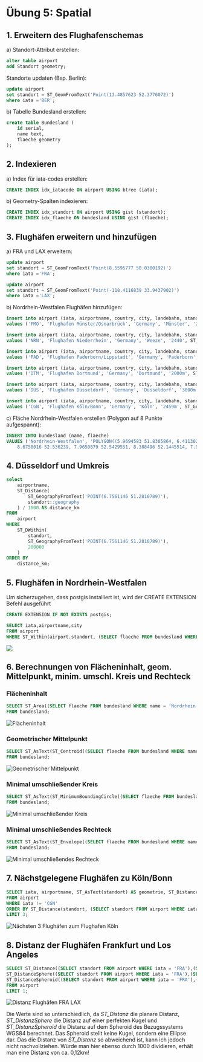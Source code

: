 # Übung 5: Spatial

## 1. Erweitern des Flughafenschemas
   
a) Standort-Attribut erstellen:
```SQL
alter table airport
add Standort geometry;
```

Standorte updaten (Bsp. Berlin):
```SQL
update airport
set standort = ST_GeomFromText('Point(13.4857623 52.3776072)')
where iata ='BER';
```

b) Tabelle Bundesland erstellen:
```SQL
create table Bundesland (
	id serial,
	name text, 
	flaeche geometry
);
```

## 2. Indexieren

a) Index für iata-codes erstellen: 
```SQL
CREATE INDEX idx_iatacode ON airport USING btree (iata);
```

b) Geometry-Spalten indexieren:
```SQL
CREATE INDEX idx_standort ON airport USING gist (standort);
CREATE INDEX idx_flaeche ON bundesland USING gist (flaeche);
````

## 3. Flughäfen erweitern und hinzufügen

a) FRA und LAX erweitern:
```SQL
update airport
set standort = ST_GeomFromText('Point(8.5595777 50.0380192)')
where iata ='FRA';

update airport
set standort = ST_GeomFromText('Point(-118.4116839 33.9437902)')
where iata ='LAX';
```

b) Nordrhein-Westfalen Flughäfen hinzufügen:
```SQL
insert into airport (iata, airportname, country, city, landebahn, standort) 
values ('FMO', 'Flughafen Münster/Osnarbrück', 'Germany', 'Münster', '2170m', ST_GeomFromText('Point(7.6838402 52.13297)'));

insert into airport (iata, airportname, country, city, landebahn, standort) 
values ('NRN', 'Flughafen Niederrhein', 'Germany', 'Weeze', '2440', ST_GeomFromText('Point(6.1390716 51.6027586)'));

insert into airport (iata, airportname, country, city, landebahn, standort) 
values ('PAD', 'Flughafen Paderborn/Lippstadt', 'Germany', 'Paderborn', '2180m', ST_GeomFromText('Point(8.6151872 51.6131764)'));

insert into airport (iata, airportname, country, city, landebahn, standort) 
values ('DTM', 'Flughafen Dortmund', 'Germany', 'Dortmund', '2000m', ST_GeomFromText('Point(7.6094325 51.5173204)'));

insert into airport (iata, airportname, country, city, landebahn, standort) 
values ('DUS', 'Flughafen Düsseldorf', 'Germany', 'Düsseldorf', '3000m', ST_GeomFromText('Point(6.7561146 51.2810789)'));

insert into airport (iata, airportname, country, city, landebahn, standort) 
values ('CGN', 'Flughafen Köln/Bonn', 'Germany', 'Köln', '2459m', ST_GeomFromText('Point(7.112011 50.87598)'));
```

c) Fläche Nordrhein-Westfalen erstellen (Polygon auf 8 Punkte aufgespannt):
```SQL
INSERT INTO bundesland (name, flaeche)
VALUES ('Nordrhein-Westfalen', 'POLYGON((5.9694583 51.8385864, 6.4113023 50.3185954, 9.4073073 51.6341921,
	8.6758016 52.536239, 7.9650879 52.5429551, 8.388496 52.1445514, 7.9261338 52.0761215, 7.6176956 52.4843394, 5.9694583 51.8385864))');
```

## 4. Düsseldorf und Umkreis
```SQL
select
    airportname,
    ST_Distance(
        ST_GeographyFromText('POINT(6.7561146 51.2810789)'),
        standort::geography
    ) / 1000 AS distance_km 
FROM
    airport
WHERE
    ST_DWithin(
        standort,
        ST_GeographyFromText('POINT(6.7561146 51.2810789)'), 
        200000 
    )
ORDER BY
    distance_km;
```

## 5. Flughäfen in Nordrhein-Westfalen
Um sicherzugehen, dass postgis installiert ist, wird der CREATE EXTENSION Befehl ausgeführt
```SQL
CREATE EXTENSION IF NOT EXISTS postgis;
```

```SQL
SELECT iata,airportname,city
FROM airport
WHERE ST_Within(airport.standort, (SELECT flaeche FROM bundesland WHERE name = 'Nordrhein-Westfalen'));
```

<img src="https://github.com/s92854/Geodatenbanken/assets/134683810/e88615ca-52f8-4b7f-80e9-1fdb6ff39aa0">

## 6. Berechnungen von Flächeninhalt, geom. Mittelpunkt, minim. umschl. Kreis und Rechteck
### Flächeninhalt
```SQl
SELECT ST_Area((SELECT flaeche FROM bundesland WHERE name = 'Nordrhein-Westfalen')) AS Flächeninhalt
FROM bundesland;
```

<img title="Flächeninhalt" src="https://github.com/s92854/Geodatenbanken/assets/134683810/659d5eae-0415-48fa-b4c0-708abfefd639">

### Geometrischer Mittelpunkt
```SQL
SELECT ST_AsText(ST_Centroid((SELECT flaeche FROM bundesland WHERE name = 'Nordrhein-Westfalen'))) AS geometrischer_mittelpunkt
FROM bundesland;
```

<img title="Geometrischer Mittelpunkt" src="https://github.com/s92854/Geodatenbanken/assets/134683810/49bc9bc0-83b5-4b88-853f-872a397ade9c">

### Minimal umschließender Kreis
```SQL
SELECT ST_AsText(ST_MinimumBoundingCircle((SELECT flaeche FROM bundesland WHERE name = 'Nordrhein-Westfalen'))) AS minimal_umschließender_kreis
FROM bundesland;
```

<img title="Minimal umschließender Kreis" src="https://github.com/s92854/Geodatenbanken/assets/134683810/26b30bc7-fcd4-4013-bc44-07eb827f95a2">

### Minimal umschließendes Rechteck
```SQL
SELECT ST_AsText(ST_Envelope((SELECT flaeche FROM bundesland WHERE name = 'Nordrhein-Westfalen'))) AS minimales_umschließendes_rechteck
FROM bundesland;
```

<img title="Minimal umschließendes Rechteck" src="https://github.com/s92854/Geodatenbanken/assets/134683810/9d1a9371-365c-4f27-bbca-4eb495beb541">

## 7. Nächstgelegene Flughäfen zu Köln/Bonn
```SQL
SELECT iata, airportname, ST_AsText(standort) AS geometrie, ST_Distance(standort, (SELECT standort FROM airport WHERE iata = 'CGN')) AS distanz
FROM airport
WHERE iata != 'CGN'
ORDER BY ST_Distance(standort, (SELECT standort FROM airport WHERE iata = 'CGN')) ASC
LIMIT 3;
```

<img title="Nächsten 3 Flughäfen zum Flughafen Köln" src="https://github.com/s92854/Geodatenbanken/assets/134683810/64bf09fe-11f5-494f-9b9b-46ab22fc5072">

## 8. Distanz der Flughäfen Frankfurt und Los Angeles
```SQL
SELECT ST_Distance((SELECT standort FROM airport WHERE iata = 'FRA'),(SELECT standort FROM airport WHERE iata = 'LAX')) AS distanz,
ST_DistanceSphere((SELECT standort FROM airport WHERE iata = 'FRA'),(SELECT standort FROM airport WHERE iata = 'LAX'))/1000 AS distanz_sphere,
ST_DistanceSpheroid((SELECT standort FROM airport WHERE iata = 'FRA'),(SELECT standort FROM airport WHERE iata = 'LAX'),'SPHEROID["WGS 84",6378137,298.257223563]')/1000 AS distanz_spheroid
FROM airport
LIMIT 1;
```

<img title="Distanz Flughäfen FRA LAX" src="https://github.com/s92854/Geodatenbanken/assets/134683810/109f7452-d791-4dd2-a6df-e16841a5ccac">

Die Werte sind so unterschiedlich, da *ST_Distanz* die planare Distanz, *ST_DistanzSphere* die Distanz auf einer perfekten Kugel und *ST_DistanzSpheroid* die Distanz auf dem Spheroid des Bezugssystems WGS84 berechnet. Das Spheroid stellt keine Kugel, sondern eine Ellipse dar. Das die Distanz von *ST_Distanz* so abweichend ist, kann ich jedoch nicht nachvollziehen. Würde man hier ebenso durch 1000 dividieren, erhält man eine Distanz von ca. 0,12km! 
